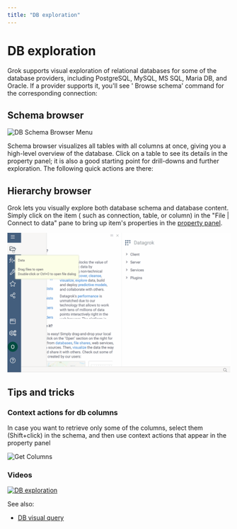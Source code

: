 ```yaml
---
title: "DB exploration"
---
```

<!-- SUBTITLE: -->

# DB exploration

Grok supports visual exploration of relational databases for some of the database providers, including PostgreSQL,
MySQL, MS SQL, Maria DB, and Oracle. If a provider supports it, you'll see '
Browse schema' command for the corresponding connection:

## Schema browser

![DB Schema Browser Menu](../uploads/features/db-schema-browser-menu.png "DB Schema Browser Menu")

Schema browser visualizes all tables with all columns at once, giving you a high-level overview of the database. Click
on a table to see its details in the property panel; it is also a good starting point for drill-downs and further
exploration. The following quick actions are there:

## Hierarchy browser

Grok lets you visually explore both database schema and database content. Simply click on the item (
such as connection, table, or column) in the "File | Connect to data" pane to bring up item's properties in
the [property panel](../datagrok/navigation.md#properties).

![DB Hierarchy Browser](../uploads/features/db-hierarchy-browser.gif "DB Hierarchy Browser")

## Tips and tricks

### Context actions for db columns

In case you want to retrieve only some of the columns, select them (Shift+click) in the schema, and then use context
actions that appear in the property panel

![Get Columns](db-exploration-get-columns.png)

### Videos

[![DB exploration](../uploads/youtube/db_exploration.png "Open on Youtube")](https://www.youtube.com/watch?v=YJmSvh3_uCM)

See also:

* [DB visual query](db-visual-query.md)
